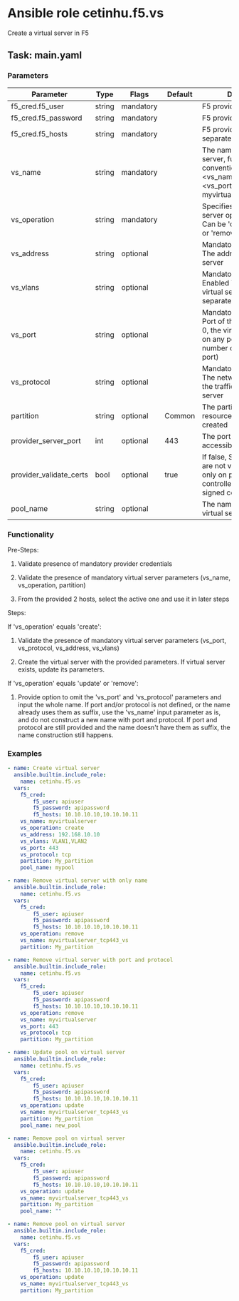 # Ansible role cetinhu.f5.vs

Create a virtual server in F5 

## Task: main.yaml

### Parameters

| Parameter | Type | Flags | Default | Description |
| --- | --- | --- | --- | --- |
| f5_cred.f5_user | string | mandatory | | F5 provider user |
| f5_cred.f5_password | string | mandatory | | F5 provider password |
| f5_cred.f5_hosts | string | mandatory | | F5 provider hosts (comma separated list, 2 items) |
| vs_name | string | mandatory | | The name of the virtual server, full name convention: <vs_name>_<vs_protocol><vs_port>_vs, e.g.: myvirtualserver_tcp443_vs |
| vs_operation | string | mandatory | | Specifies what virtual server operation to do. Can be 'create', 'update' or 'remove' | 
| vs_address | string | optional | | Mandatory on 'create'. The address of the virtual server |
| vs_vlans | string | optional | | Mandatory on 'create'. Enabled VLANs for the virtual server. Comma separated list |
| vs_port | string | optional | | Mandatory on 'create'. Port of the virtual server. If 0, the virtual server listens on any port. (can be a number or the name of the port) |
| vs_protocol | string | optional | | Mandatory on 'create'. The network protocol for the traffic on the virtual server |
| partition | string | optional | Common | The partition in which the resources should be created |
| provider_server_port | int | optional | 443 | The port the hosts are accessible on |
| provider_validate_certs | bool | optional | true | If false, SSL certificates are not validated. Use this only on personally controlled sites using self-signed certificates. |
| pool_name | string | optional | | The name of the pool the virtual server should use |

### Functionality

Pre-Steps:

1. Validate presence of mandatory provider credentials

2. Validate the presence of mandatory virtual server parameters (vs_name, vs_operation, partition) 

3. From the provided 2 hosts, select the active one and use it in later steps

Steps:

If 'vs_operation' equals 'create':

1. Validate the presence of mandatory virtual server parameters (vs_port, vs_protocol, vs_address, vs_vlans)

2. Create the virtual server with the provided parameters. If virtual server exists, update its parameters.

If 'vs_operation' equals 'update' or 'remove':

1. Provide option to omit the 'vs_port' and 'vs_protocol' parameters and input the whole name. If port and/or protocol is not defined, or the name already 
  uses them as suffix, use the 'vs_name' input parameter as is, and do not construct a new name with port and protocol. If port and protocol are still 
  provided and the name doesn't have them as suffix, the name construction still happens. 


### Examples

```yaml
- name: Create virtual server
  ansible.builtin.include_role:
    name: cetinhu.f5.vs
  vars:
    f5_cred:
        f5_user: apiuser
        f5_password: apipassword
        f5_hosts: 10.10.10.10,10.10.10.11
    vs_name: myvirtualserver
    vs_operation: create
    vs_address: 192.168.10.10
    vs_vlans: VLAN1,VLAN2
    vs_port: 443
    vs_protocol: tcp
    partition: My_partition
    pool_name: mypool
```

```yaml
- name: Remove virtual server with only name
  ansible.builtin.include_role:
    name: cetinhu.f5.vs
  vars:
    f5_cred:
        f5_user: apiuser
        f5_password: apipassword
        f5_hosts: 10.10.10.10,10.10.10.11
    vs_operation: remove
    vs_name: myvirtualserver_tcp443_vs
    partition: My_partition
```

```yaml
- name: Remove virtual server with port and protocol
  ansible.builtin.include_role:
    name: cetinhu.f5.vs
  vars:
    f5_cred:
        f5_user: apiuser
        f5_password: apipassword
        f5_hosts: 10.10.10.10,10.10.10.11
    vs_operation: remove
    vs_name: myvirtualserver
    vs_port: 443
    vs_protocol: tcp
    partition: My_partition
```

```yaml
- name: Update pool on virtual server
  ansible.builtin.include_role:
    name: cetinhu.f5.vs
  vars:
    f5_cred:
        f5_user: apiuser
        f5_password: apipassword
        f5_hosts: 10.10.10.10,10.10.10.11
    vs_operation: update
    vs_name: myvirtualserver_tcp443_vs
    partition: My_partition
    pool_name: new_pool
```

```yaml
- name: Remove pool on virtual server
  ansible.builtin.include_role:
    name: cetinhu.f5.vs
  vars:
    f5_cred:
        f5_user: apiuser
        f5_password: apipassword
        f5_hosts: 10.10.10.10,10.10.10.11
    vs_operation: update
    vs_name: myvirtualserver_tcp443_vs
    partition: My_partition
    pool_name: ""
```

```yaml
- name: Remove pool on virtual server
  ansible.builtin.include_role:
    name: cetinhu.f5.vs
  vars:
    f5_cred:
        f5_user: apiuser
        f5_password: apipassword
        f5_hosts: 10.10.10.10,10.10.10.11
    vs_operation: update
    vs_name: myvirtualserver_tcp443_vs
    partition: My_partition
```
